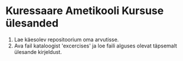 # Kuressaare Ametikooli Kursuse ülesanded

1. Lae käesolev repositoorium oma arvutisse.
2. Ava fail kataloogist 'excercises' ja loe faili alguses olevat täpsemalt ülesande kirjeldust.
